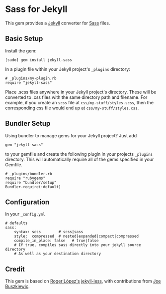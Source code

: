 Sass for Jekyll
===============

This gem provides a [Jekyll](http://github.com/mojombo/jekyll) converter for
[Sass](http://sass-lang.com/) files.

Basic Setup
-----------
Install the gem:

	[sudo] gem install jekyll-sass

In a plugin file within your Jekyll project's `_plugins` directory:

	# _plugins/my-plugin.rb
	require "jekyll-sass"

Place .scss files anywhere in your Jekyll project's directory.  These will be
converted to .css files with the same directory path and filename. For example,
if you create an `scss` file at `css/my-stuff/styles.scss`, then the corresponding
css file would end up at `css/my-stuff/styles.css`.

Bundler Setup
-------------
Using bundler to manage gems for your Jekyll project? Just add

	gem "jekyll-sass"

to your gemfile and create the following plugin in your projects `_plugins`
directory.  This will automatically require all of the gems specified in your Gemfile.

	# _plugins/bundler.rb
	require "rubygems"
	require "bundler/setup"
	Bundler.require(:default)

Configuration
-------------
In your `_config.yml`

	# defaults
	sass:
	    syntax: scss        # scss|sass
	    style:  compressed  # nested|expanded|compact|compressed
        compile_in_place: false   # true|false
        # If true, compiles sass directly into your jekyll source directory
        # As well as your destination directory

Credit
------
This gem is based on [Roger López's](https://github.com/zroger) [jekyll-less](https://github.com/zroger/jekyll-less), with contributions from [Joe Buszkiewic](https://github.com/zznq).

